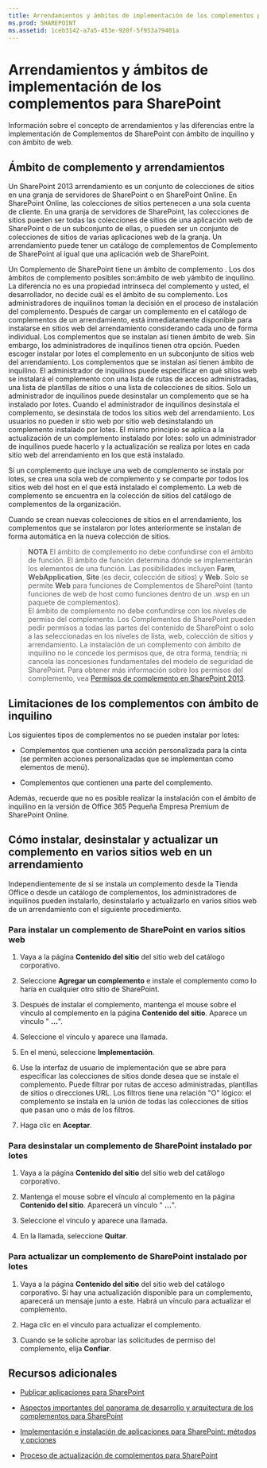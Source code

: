 ```yaml
---
title: Arrendamientos y ámbitos de implementación de los complementos para SharePoint
ms.prod: SHAREPOINT
ms.assetid: 1ceb3142-a7a5-453e-920f-5f953a79401a
---
```



# Arrendamientos y ámbitos de implementación de los complementos para SharePoint
 Información sobre el concepto de arrendamientos y las diferencias entre la implementación de Complementos de SharePoint con ámbito de inquilino y con ámbito de web.
## Ámbito de complemento y arrendamientos
<a name="AppScope"> </a>

Un SharePoint 2013 arrendamiento es un conjunto de colecciones de sitios en una granja de servidores de SharePoint o en SharePoint Online. En SharePoint Online, las colecciones de sitios pertenecen a una sola cuenta de cliente. En una granja de servidores de SharePoint, las colecciones de sitios pueden ser todas las colecciones de sitios de una aplicación web de SharePoint o de un subconjunto de ellas, o pueden ser un conjunto de colecciones de sitios de varias aplicaciones web de la granja. Un arrendamiento puede tener un catálogo de complementos de Complemento de SharePoint al igual que una aplicación web de SharePoint.



Un Complemento de SharePoint tiene un ámbito de complemento . Los dos ámbitos de complemento posibles son:ámbito de web yámbito de inquilino. La diferencia no es una propiedad intrínseca del complemento y usted, el desarrollador, no decide cuál es el ámbito de su complemento. Los administradores de inquilinos toman la decisión en el proceso de instalación del complemento. Después de cargar un complemento en el catálogo de complementos de un arrendamiento, está inmediatamente disponible para instalarse en sitios web del arrendamiento considerando cada uno de forma individual. Los complementos que se instalan así tienen ámbito de web. Sin embargo, los administradores de inquilinos tienen otra opción. Pueden escoger instalar por lotes el complemento en un subconjunto de sitios web del arrendamiento. Los complementos que se instalan así tienen ámbito de inquilino. El administrador de inquilinos puede especificar en qué sitios web se instalará el complemento con una lista de rutas de acceso administradas, una lista de plantillas de sitios o una lista de colecciones de sitios. Solo un administrador de inquilinos puede desinstalar un complemento que se ha instalado por lotes. Cuando el administrador de inquilinos desinstala el complemento, se desinstala de todos los sitios web del arrendamiento. Los usuarios no pueden ir sitio web por sitio web desinstalando un complemento instalado por lotes. El mismo principio se aplica a la actualización de un complemento instalado por lotes: solo un administrador de inquilinos puede hacerlo y la actualización se realiza por lotes en cada sitio web del arrendamiento en los que está instalado.



Si un complemento que incluye una web de complemento se instala por lotes, se crea una sola web de complemento y se comparte por todos los sitios web del host en el que está instalado el complemento. La web de complemento se encuentra en la colección de sitios del catálogo de complementos de la organización.



Cuando se crean nuevas colecciones de sitios en el arrendamiento, los complementos que se instalaron por lotes anteriormente se instalan de forma automática en la nueva colección de sitios.




> **NOTA**
> El ámbito de complemento no debe confundirse con el ámbito de función. El ámbito de función determina dónde se implementarán los elementos de una función. Las posibilidades incluyen **Farm**, **WebApplication**, **Site** (es decir, colección de sitios) y **Web**. Solo se permite **Web** para funciones de Complementos de SharePoint (tanto funciones de web de host como funciones dentro de un .wsp en un paquete de complementos).<BR /> El ámbito de complemento no debe confundirse con los niveles de permiso del complemento. Los Complementos de SharePoint pueden pedir permisos a todas las partes del contenido de SharePoint o solo a las seleccionadas en los niveles de lista, web, colección de sitios y arrendamiento. La instalación de un complemento con ámbito de inquilino no le concede los permisos que, de otra forma, tendría; ni cancela las concesiones fundamentales del modelo de seguridad de SharePoint. Para obtener más información sobre los permisos del complemento, vea  [Permisos de complemento en SharePoint 2013](add-in-permissions-in-sharepoint-2013.md). 





## Limitaciones de los complementos con ámbito de inquilino
<a name="Tenant"> </a>

Los siguientes tipos de complementos no se pueden instalar por lotes:




- Complementos que contienen una acción personalizada para la cinta (se permiten acciones personalizadas que se implementan como elementos de menú).


- Complementos que contienen una parte del complemento. 


Además, recuerde que no es posible realizar la instalación con el ámbito de inquilino en la versión de Office 365 Pequeña Empresa Premium de SharePoint Online.




## Cómo instalar, desinstalar y actualizar un complemento en varios sitios web en un arrendamiento
<a name="Web"> </a>

Independientemente de si se instala un complemento desde la Tienda Office o desde un catálogo de complementos, los administradores de inquilinos pueden instalarlo, desinstalarlo y actualizarlo en varios sitios web de un arrendamiento con el siguiente procedimiento.




### Para instalar un complemento de SharePoint en varios sitios web


1. Vaya a la página **Contenido del sitio** del sitio web del catálogo corporativo.


2. Seleccione **Agregar un complemento** e instale el complemento como lo haría en cualquier otro sitio de SharePoint.


3. Después de instalar el complemento, mantenga el mouse sobre el vínculo al complemento en la página **Contenido del sitio**. Aparece un vínculo " **...**".


4. Seleccione el vínculo y aparece una llamada.


5. En el menú, seleccione **Implementación**.


6. Use la interfaz de usuario de implementación que se abre para especificar las colecciones de sitios donde desea que se instale el complemento. Puede filtrar por rutas de acceso administradas, plantillas de sitios o direcciones URL. Los filtros tiene una relación "O" lógico: el complemento se instala en la unión de todas las colecciones de sitios que pasan uno o más de los filtros.


7. Haga clic en **Aceptar**.



### Para desinstalar un complemento de SharePoint instalado por lotes


1. Vaya a la página **Contenido del sitio** del sitio web del catálogo corporativo.


2. Mantenga el mouse sobre el vínculo al complemento en la página **Contenido del sitio**. Aparecerá un vínculo " **...**".


3. Seleccione el vínculo y aparece una llamada.


4. En la llamada, seleccione **Quitar**.



### Para actualizar un complemento de SharePoint instalado por lotes


1. Vaya a la página **Contenido del sitio** del sitio web del catálogo corporativo. Si hay una actualización disponible para un complemento, aparecerá un mensaje junto a este. Habrá un vínculo para actualizar el complemento.


2. Haga clic en el vínculo para actualizar el complemento.


3. Cuando se le solicite aprobar las solicitudes de permiso del complemento, elija **Confiar**.



## Recursos adicionales
<a name="SP15tenancies_addlresources"> </a>


-  [Publicar aplicaciones para SharePoint](publish-sharepoint-add-ins.md)


-  [Aspectos importantes del panorama de desarrollo y arquitectura de los complementos para SharePoint](important-aspects-of-the-sharepoint-add-in-architecture-and-development-landscap.md)


-  [Implementación e instalación de aplicaciones para SharePoint: métodos y opciones](deploying-and-installing-sharepoint-add-ins-methods-and-options.md)


-  [Proceso de actualización de complementos para SharePoint](sharepoint-add-ins-update-process.md)



